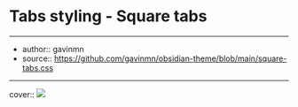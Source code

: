 

# Tabs styling - Square tabs

---

- author:: gavinmn
- source:: https://github.com/gavinmn/obsidian-theme/blob/main/square-tabs.css

---

cover:: ![](https://i.imgur.com/1rH0K30.png)

```css

```
